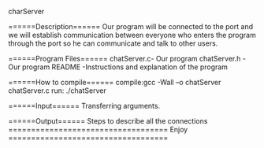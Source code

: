 charServer

======Description======
Our program will be connected to the port and we will establish communication between everyone who enters the program through the port so he can communicate and talk to other users.

======Program Files======
chatServer.c- Our program
chatServer.h - Our program
README -Instructions and explanation of the program

======How to compile====== 
compile:gcc -Wall –o chatServer chatServer.c
run: ./chatServer

======Input======
Transferring arguments.

======Output======
Steps to describe all the connections
===================================    Enjoy    ===================================
